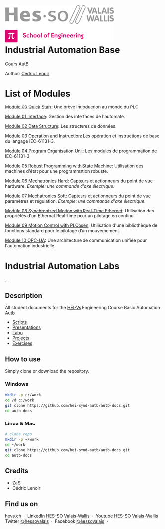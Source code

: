 <h1 align="left">
  <br>
  <img src="./img/hei-en.png" alt="HEI-Vs Logo" width="350">
  <br>
  Industrial Automation Base
  <br>
</h1>

Cours AutB

Author: [Cédric Lenoir](mailto:cedric.lenoir@hevs.ch)

# List of Modules
[Module 00 Quick Start](./AutB_MOD_00_Quick_Start/README.md): Une brève introduction au monde du PLC

[Module 01 Interface](./AutB_MOD_01_Interface/README.md): Gestion des interfaces de l'automate.

[Module 02 Data Structure](./AutB_MOD_02_Data_Structure/README.md): Les structures de données.

[Module 03 Operation and Instruction](./AutB_MOD_03_Operation_And_Instruction/README.md): Les opération et instructions de base du langage IEC-61131-3.

[Module 04 Program Organisation Unit](./AutB_MOD_04_Program_Organisation_Unit/README.md): Les modules de programmation de IEC-61131-3

[Module 05 Robust Programming with State Machine](./AutB_MOD_05_Robust_Programming_With_State_Machine/README.md): Utilisation des machines d'état pour une programmation robuste.

[Module 06 Mechatronics Hard](./AutB_MOD_06_Mechatronics_Hard/MotionControDriveTrain.md): Capteurs et actionneurs du point de vue hardware. *Exemple: une commande d'axe électrique*.

[Module 07 Mechatronics Soft](./AutB_MOD_07_Mechatronics_Soft/README.md): Capteurs et actionneurs du point de vue paramètres et régulation. *Exemple: une commande d'axe électrique*.

[Module 08 Synchronized Motion with Real-Time Ethernet](./AutB_MOD_08_Synchronized_Motion_With_Real_Time_Ethernet/README.md): Utilisation des propriétés d'un Ethernat Real-time pour un pilotage en continu.

[Module 09 Motion Control with PLCopen](./AutB_MOD_09_Motion_Control_With_PLCopen/README.md): Utilisation d'une bibliothèque de fonctions standard pour le pilotage d'un mouvemement.

[Module 10 OPC-UA](./AutB_MOD_10_OPC_UA/README.md): Une architecture de communication unifiée pour l'automation industrielle.

# Industrial Automation Labs
...


## Description

All student documents for the [HEI-Vs](https://hevs.ch/synd) Engineering Course Basic Automation Autb
* [Scripts](course/)
* [Presentations](slides/)
* [Labo](labo)
* [Projects](project)
* [Exercises](exercises)

## How to use

Simply clone or download the repository.

### Windows

  ```bash
  mkdir -p c:/work
  cd /d c:/work
  git clone https://github.com/hei-synd-autb/autb-docs.git
  cd autb-docs
  ```

### Linux & Mac

  ```bash
  # clone repo
  mkdir -p ~/work
  cd ~/work
  git clone https://github.com/hei-synd-autb/autb-docs.git
  cd autb-docs
  ```

## Credits

* ZaS
* Cédric Lenoir

## Find us on

[hevs.ch](https://www.hevs.ch) &nbsp;&middot;&nbsp;
LinkedIn [HES-SO Valais-Wallis](https://www.linkedin.com/groups/104343/) &nbsp;&middot;&nbsp;
Youtube [HES-SO Valais-Wallis](https://www.youtube.com/user/HESSOVS)
Twitter [@hessovalais](https://twitter.com/hessovalais) &nbsp;&middot;&nbsp;
Facebook [@hessovalais](https://www.facebook.com/hessovalais) &nbsp;&middot;&nbsp;
